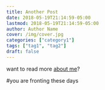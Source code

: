 ```yaml
---
title: Another Post
date: 2018-05-19T21:14:59-05:00
lastmod: 2018-05-19T21:14:59-05:00
author: Author Name
cover: /img/cover.jpg
categories: ["category1"]
tags: ["tag1", "tag2"]
draft: false
---
```


want to read more [about me](/about)?

#you are fronting these days
